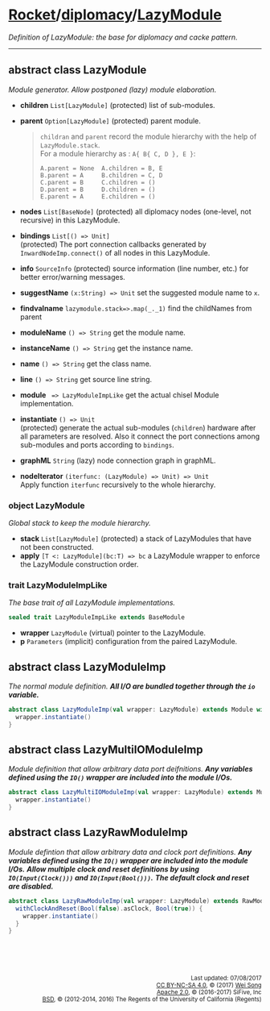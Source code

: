 [Rocket](../Readme.md)/[diplomacy](../diplomacy.md)/[LazyModule](https://github.com/freechipsproject/rocket-chip/blob/master/src/main/scala/diplomacy/LazyModule.scala)
=====================
*Definition of LazyModule: the base for diplomacy and cacke pattern.*

**********************

## abstract class LazyModule
*Module generator. Allow postponed (lazy) module elaboration.*

+ **children** `List[LazyModule]` (protected) list of sub-modules.
+ **parent** `Option[LazyModule]` (protected) parent module.

  > `childran` and `parent` record the module hierarchy with the help of `LazyModule.stack`.<br>
  > For a module hierarchy as : `A{ B{ C, D }, E }`:
  > ~~~
  > A.parent = None  A.children = B, E
  > B.parent = A     B.children = C, D
  > C.parent = B     C.children = ()
  > D.parent = B     D.children = ()
  > E.parent = A     E.children = ()
  > ~~~

+ **nodes** `List[BaseNode]` (protected) all diplomacy nodes (one-level, not recursive) in this LazyModule.
+ **bindings** `List[() => Unit]`<br>
  (protected) The port connection callbacks generated by `InwardNodeImp.connect()` of all nodes in this LazyModule.
+ **info** `SourceInfo` (protected) source information (line number, etc.) for better error/warning messages.
+ **suggestName** `(x:String) => Unit` set the suggested module name to `x`.
+ **findvalname** `lazymodule.stack=>.map(_._1)` find the childNames from parent
+ **moduleName** `() => String` get the module name.
+ **instanceName** `() => String` get the instance name.
+ **name** `() => String` get the class name.
+ **line** `() => String` get source line string.
+ **module** ` => LazyModuleImpLike` get the actual chisel Module implementation.
+ **instantiate** `() => Unit`<br>
  (protected) generate the actual sub-modules (`children`) hardware after all parameters are resolved.
  Also it connect the port connections among sub-modules and ports according to `bindings`.
+ **graphML** `String` (lazy) node connection graph in graphML.
+ **nodeIterator** `(iterfunc: (LazyModule) => Unit) => Unit`<br>
  Apply function `iterfunc` recursively to the whole hierarchy.

### object LazyModule
*Global stack to keep the module hierarchy.*

+ **stack** `List[LazyModule]` (protected) a stack of LazyModules that have not been constructed.
+ **apply** `[T <: LazyModule](bc:T) => bc` a LazyModule wrapper to enforce the LazyModule construction order.

### trait LazyModuleImpLike
*The base trait of all LazyModule implementations.*

~~~scala
sealed trait LazyModuleImpLike extends BaseModule
~~~

+ **wrapper** `LazyModule` (virtual) pointer to the LazyModule.
+ **p** `Parameters` (implicit) configuration from the paired LazyModule.

## abstract class LazyModuleImp
*The normal module definition.*
**_All I/O are bundled together through the `io` variable._**

~~~scala
abstract class LazyModuleImp(val wrapper: LazyModule) extends Module with LazyModuleImpLike {
  wrapper.instantiate()
}
~~~

## abstract class LazyMultiIOModuleImp
*Module definition that allow arbitrary data port deifnitions.*
**_Any variables defined using the `IO()` wrapper are included into the module I/Os._**

~~~scala
abstract class LazyMultiIOModuleImp(val wrapper: LazyModule) extends MultiIOModule with LazyModuleImpLike {
  wrapper.instantiate()
}
~~~

## abstract class LazyRawModuleImp
*Module defintion that allow arbitrary data and clock port definitions.*
**_Any variables defined using the `IO()` wrapper are included into the module I/Os._**
**_Allow multiple clock and reset definitions by using `IO(Input(Clock()))` and `IO(Input(Bool()))`._**
**_The default clock and reset are disabled._**
~~~scala
abstract class LazyRawModuleImp(val wrapper: LazyModule) extends RawModule with LazyModuleImpLike {
  withClockAndReset(Bool(false).asClock, Bool(true)) {
    wrapper.instantiate()
  }
}
~~~


<br><br><br><p align="right">
<sub>
Last updated: 07/08/2017<br>
[CC BY-NC-SA 4.0](https://creativecommons.org/licenses/by-nc-sa/4.0/), &copy; (2017) [Wei Song](mailto:wsong83@gmail.com)<br>
[Apache 2.0](https://github.com/freechipsproject/rocket-chip/blob/master/LICENSE.SiFive), &copy; (2016-2017) SiFive, Inc<br>
[BSD](https://github.com/freechipsproject/rocket-chip/blob/master/LICENSE.Berkeley), &copy; (2012-2014, 2016) The Regents of the University of California (Regents)
</sub>
</p>
